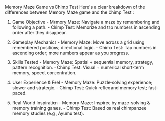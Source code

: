 Memory Maze Game vs Chimp Test 
Here's a clear breakdown of the differences between Memory Maze game and the Chimp Test : 

1. Game Objective - Memory Maze: Navigate a maze by remembering and following a path. - Chimp Test: Memorize and tap numbers in ascending order after they disappear. 

2. Gameplay Mechanics - Memory Maze: Move across a grid using remembered positions; directional logic. - Chimp Test: Tap numbers in ascending order; more numbers appear as you progress. 

3. Skills Tested - Memory Maze: Spatial + sequential memory, strategy, pattern recognition. - Chimp Test: Visual + numerical short-term memory, speed, concentration. 

4. User Experience & Feel - Memory Maze: Puzzle-solving experience; slower and strategic. - Chimp Test: Quick reflex and memory test; fast-paced. 

5. Real-World Inspiration - Memory Maze: Inspired by maze-solving & memory training games. - Chimp Test: Based on real chimpanzee memory studies (e.g., Ayumu test).